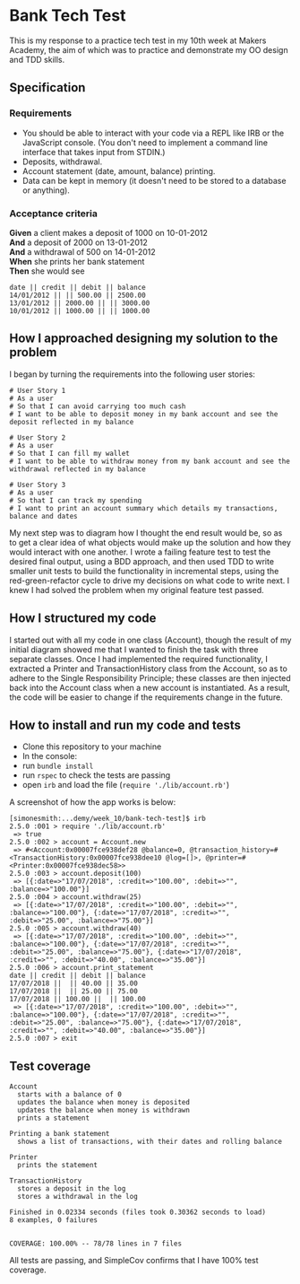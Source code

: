 # Bank Tech Test

This is my response to a practice tech test in my 10th week at Makers Academy, the aim of which was to practice and demonstrate my OO design and TDD skills.

## Specification

### Requirements

* You should be able to interact with your code via a REPL like IRB or the JavaScript console.  (You don't need to implement a command line interface that takes input from STDIN.)
* Deposits, withdrawal.
* Account statement (date, amount, balance) printing.
* Data can be kept in memory (it doesn't need to be stored to a database or anything).

### Acceptance criteria

**Given** a client makes a deposit of 1000 on 10-01-2012  
**And** a deposit of 2000 on 13-01-2012  
**And** a withdrawal of 500 on 14-01-2012  
**When** she prints her bank statement  
**Then** she would see

```
date || credit || debit || balance
14/01/2012 || || 500.00 || 2500.00
13/01/2012 || 2000.00 || || 3000.00
10/01/2012 || 1000.00 || || 1000.00
```

## How I approached designing my solution to the problem

I began by turning the requirements into the following user stories:

```
# User Story 1
# As a user
# So that I can avoid carrying too much cash
# I want to be able to deposit money in my bank account and see the deposit reflected in my balance
```
```
# User Story 2
# As a user
# So that I can fill my wallet
# I want to be able to withdraw money from my bank account and see the withdrawal reflected in my balance
```
```
# User Story 3
# As a user
# So that I can track my spending
# I want to print an account summary which details my transactions, balance and dates
```

My next step was to diagram how I thought the end result would be, so as to get a clear idea of what objects would make up the solution and how they would interact with one another.
I wrote a failing feature test to test the desired final output, using a BDD approach, and then used TDD to write smaller unit tests to build the functionality in incremental steps, using the red-green-refactor cycle to drive my decisions on what code to write next. I knew I had solved the problem when my original feature test passed.

## How I structured my code

I started out with all my code in one class (Account), though the result of my initial diagram showed me that I wanted to finish the task with three separate classes. Once I had implemented the required functionality, I extracted a Printer and TransactionHistory class from the Account, so as to adhere to the Single Responsibility Principle; these classes are then injected back into the Account class when a new account is instantiated. As a result, the code will be easier to change if the requirements change in the future.

## How to install and run my code and tests

- Clone this repository to your machine
- In the console:
 - run `bundle install`
 - run `rspec` to check the tests are passing
 - open `irb` and load the file (`require './lib/account.rb'`)

A screenshot of how the app works is below:

```
[simonesmith:...demy/week_10/bank-tech-test]$ irb
2.5.0 :001 > require './lib/account.rb'
 => true
2.5.0 :002 > account = Account.new
 => #<Account:0x00007fce938def28 @balance=0, @transaction_history=#<TransactionHistory:0x00007fce938dee10 @log=[]>, @printer=#<Printer:0x00007fce938dec58>>
2.5.0 :003 > account.deposit(100)
 => [{:date=>"17/07/2018", :credit=>"100.00", :debit=>"", :balance=>"100.00"}]
2.5.0 :004 > account.withdraw(25)
 => [{:date=>"17/07/2018", :credit=>"100.00", :debit=>"", :balance=>"100.00"}, {:date=>"17/07/2018", :credit=>"", :debit=>"25.00", :balance=>"75.00"}]
2.5.0 :005 > account.withdraw(40)
 => [{:date=>"17/07/2018", :credit=>"100.00", :debit=>"", :balance=>"100.00"}, {:date=>"17/07/2018", :credit=>"", :debit=>"25.00", :balance=>"75.00"}, {:date=>"17/07/2018", :credit=>"", :debit=>"40.00", :balance=>"35.00"}]
2.5.0 :006 > account.print_statement
date || credit || debit || balance
17/07/2018 ||  || 40.00 || 35.00
17/07/2018 ||  || 25.00 || 75.00
17/07/2018 || 100.00 ||  || 100.00
 => [{:date=>"17/07/2018", :credit=>"100.00", :debit=>"", :balance=>"100.00"}, {:date=>"17/07/2018", :credit=>"", :debit=>"25.00", :balance=>"75.00"}, {:date=>"17/07/2018", :credit=>"", :debit=>"40.00", :balance=>"35.00"}]
2.5.0 :007 > exit
```

## Test coverage

```
Account
  starts with a balance of 0
  updates the balance when money is deposited
  updates the balance when money is withdrawn
  prints a statement

Printing a bank statement
  shows a list of transactions, with their dates and rolling balance

Printer
  prints the statement

TransactionHistory
  stores a deposit in the log
  stores a withdrawal in the log

Finished in 0.02334 seconds (files took 0.30362 seconds to load)
8 examples, 0 failures


COVERAGE: 100.00% -- 78/78 lines in 7 files
```

All tests are passing, and SimpleCov confirms that I have 100% test coverage. 
